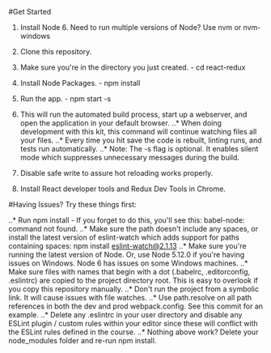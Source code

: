 #Get Started

1. Install Node 6. Need to run multiple versions of Node? Use nvm or nvm-windows
2. Clone this repository.
3. Make sure you're in the directory you just created. - cd react-redux
4. Install Node Packages. - npm install
5. Run the app. - npm start -s
6. This will run the automated build process, start up a webserver, and open the application in your default browser.
..* When doing development with this kit, this command will continue watching files all your files.
..* Every time you hit save the code is rebuilt, linting runs, and tests run automatically.
..* Note: The -s flag is optional. It enables silent mode which suppresses unnecessary messages during the build.

7. Disable safe write to assure hot reloading works properly.
8. Install React developer tools and Redux Dev Tools in Chrome.

#Having Issues? Try these things first:

..* Run npm install - If you forget to do this, you'll see this: babel-node: command not found.
..* Make sure the path doesn't include any spaces, or install the latest version of eslint-watch which adds support for paths containing spaces: npm install eslint-watch@2.1.13
..* Make sure you're running the latest version of Node. Or, use Node 5.12.0 if you're having issues on Windows. Node 6 has issues on some Windows machines.
..* Make sure files with names that begin with a dot (.babelrc, .editorconfig, .eslintrc) are copied to the project directory root. This is easy to overlook if you copy this repository manually.
..* Don't run the project from a symbolic link. It will cause issues with file watches.
..* Use path.resolve on all path references in both the dev and prod webpack.config. See this commit for an example.
..* Delete any .eslintrc in your user directory and disable any ESLint plugin / custom rules within your editor since these will conflict with the ESLint rules defined in the course.
..* Nothing above work? Delete your node_modules folder and re-run npm install.

